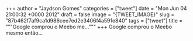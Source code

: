 
+++
author = "Jaydson Gomes"
categories = ["tweet"]
date = "Mon Jun 04 21:00:32 +0000 2012"
draft = false
image = "{TWEET_IMAGE}"
slug = "87b462f7af9ca1d986cee7ed2e3406f4a591e840"
tags = ["tweet"]
title = """Google comprou o Meebo me..."""
+++
Google comprou o Meebo mesmo então...
